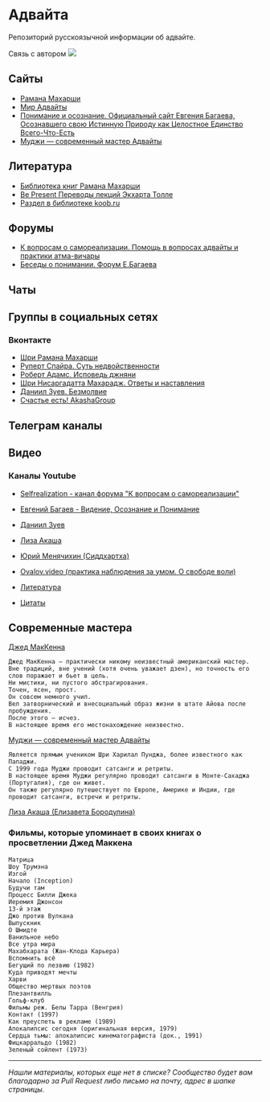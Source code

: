 # Адвайта
Репозиторий русскоязычной информации об адвайте.

Связь с автором <img src="https://img.shields.io/badge/mkuligin%40-gmail.com-brightgreen" border="0">

## Сайты
+ [Рамана Махарши](http://ramana.ru/)
+ [Мир Адвайты](http://advaitaworld.com/)
+ [Понимание и осознание. Официальный сайт Евгения Багаева, Осознавшего свою Истинную Природу как Целостное Единство Всего-Что-Есть](http://www.ponimanie.net/)
+ [Муджи — современный мастер Адвайты](https://mooji.ru/) 


## Литература
+ [Библиотека книг Рамана Махарши](http://ramana.ru/books/index.html)
+ [Be Present Переводы лекций Экхарта Толле](https://sites.google.com/site/bepresent44/home)
+ [Раздел в библиотеке koob.ru](https://www.koob.ru/antireflection/)


## Форумы
+ [ К вопросам о самореализации. Помощь в вопросах адвайты и практики атма-вичары](http://selfrealization.info/threads/%D0%9E%D0%B1%D1%80%D0%B0%D1%89%D0%B5%D0%BD%D0%B8%D0%B5-%D0%BA-%D0%B3%D0%BE%D1%81%D1%82%D1%8F%D0%BC-%D0%BD%D0%B0%D1%88%D0%B5%D0%B3%D0%BE-%D1%84%D0%BE%D1%80%D1%83%D0%BC%D0%B0.1046/)
+ [Беседы о понимании. Форум Е.Багаева](http://www.ponimanie.net/forum/)


## Чаты


## Группы в социальных сетях
### Вконтакте
+ [Шри Рамана Махарши](https://vk.com/shri_ramana)
+ [Руперт Спайра. Суть недвойственности](https://vk.com/public_rupert_spira)
+ [Роберт Адамс. Исповедь джняни](https://vk.com/mtmind)
+ [Шри Нисаргадатта Махарадж. Ответы и наставления](https://vk.com/nisargadattamaharaj)
+ [Даниил Зуев. Безмолвие](https://vk.com/danielzuev_bezmolvie)
+ [Счастье есть! AkashaGroup](https://vk.com/akasha999world)


## Телеграм каналы


## Видео
### Каналы Youtube
+ [Selfrealization - канал форума "К вопросам о самореализации"](https://www.youtube.com/channel/UCPrggD4EDi8I76pBusBlJww)
+ [Евгений Багаев - Видение, Осознание и Понимание](https://www.youtube.com/user/ponimanie/)
+ [Даниил Зуев](https://www.youtube.com/c/DanZuev/)
+ [Лиза Акаша](https://www.youtube.com/channel/UCqOjnh5cVRbc0VBR8EyPhHQ)
+ [Юрий Менячихин (Сиддхартха)](https://www.youtube.com/c/sidhintube/)
+ [Ovalov.video (практика наблюдения за умом. О свободе воли)](https://www.youtube.com/channel/UCFDNIkcERwUiptob6IkSb9g)

 

+ [Литература](https://github.com/helix4d/advita-ru/blob/master/list_of_references)
+ [Цитаты](https://github.com/helix4d/advita-ru/blob/master/quotes.md)

## Современные мастера
[Джед МакКенна](https://www.koob.ru/mckenna/)
```
Джед МакКенна — практически никому неизвестный американский мастер. 
Вне традиций, вне учений (хотя очень уважает дзен), но точность его слов поражает и бьет в цель. 
Ни мистики, ни пустого абстрагирования. 
Точен, ясен, прост. 
Он совсем немного учил. 
Вел затворнический и внесоциальный образ жизни в штате Айова после пробуждения. 
После этого — исчез.
В настоящее время его местонахождение неизвестно.
```

[Муджи — современный мастер Адвайты](https://mooji.ru/) 
```
Является прямым учеником Шри Харилал Пунджа, более известного как Пападжи. 
С 1999 года Муджи проводит сатсанги и ретриты. 
В настоящее время Муджи регулярно проводит сатсанги в Монте-Сахаджа (Португалия), где он живет. 
Он также регулярно путешествует по Европе, Америке и Индии, где проводит сатсанги, встречи и ретриты. 
```
[Лиза Акаша (Елизавета Бородулина)](https://m.vk.com/15akasha)

### Фильмы, которые упоминает в своих книгах о просветлении Джед Маккена
```
Матрица
Шоу Трумэна
Изгой
Начало (Inception)
Будучи там
Процесс Билли Джека
Иеремия Джонсон
13-й этаж
Джо против Вулкана
Выпускник
О Шмидте
Ванильное небо
Все утра мира
Махабхарата (Жан-Клода Карьера)
Вспомнить всё
Бегущий по лезвию (1982)
Куда приводят мечты
Харви
Общество мертвых поэтов
Плезантвилль
Гольф-клуб
Фильмы реж. Белы Тарра (Венгрия)
Контакт (1997)
Как преуспеть в рекламе (1989)
Апокалипсис сегодня (оригинальная версия, 1979)
Сердца тьмы: апокалипсис кинематографиста (док., 1991)
Фицкарральдо (1982)
Зеленый сойлент (1973)
```

***


*<a name="1head">Нашли материалы, которых еще нет в списке? Сообщество будет вам благодарно за Pull Request либо письмо на почту, адрес в шапке страницы.</a>*


